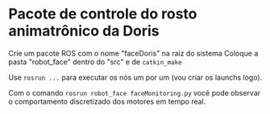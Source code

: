 # Pacote de controle do rosto animatrônico da Doris

Crie um pacote ROS com o nome "faceDoris" na raiz do sistema
Coloque a pasta "robot_face" dentro do "src" e de ``` catkin_make ```

Use  ``` rosrun ... ``` para executar os nós um por um (vou criar os launchs logo).

Com o comando ``` rosrun robot_face faceMonitoring.py ``` você pode observar o comportamento discretizado dos motores em tempo real.
